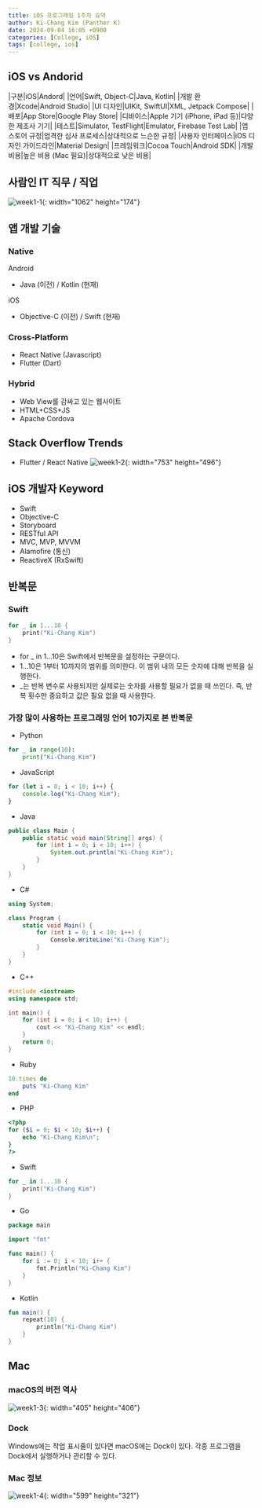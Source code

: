 ```yaml
---
title: iOS 프로그래밍 1주차 요약
author: Ki-Chang Kim (Panther K)
date: 2024-09-04 16:05 +0900
categories: [College, iOS]
tags: [college, ios]
---
```


## iOS vs Andorid

|구분|iOS|Andord|
|언어|Swift, Object-C|Java, Kotlin|
|개발 환경|Xcode|Android Studio|
|UI 디자인|UIKit, SwiftUI|XML, Jetpack Compose|
|배포|App Store|Google Play Store|
|디바이스|Apple 기기 (iPhone, iPad 등)|다양한 제조사 기기|
|테스트|Simulator, TestFlight|Emulator, Firebase Test Lab|
|앱 스토어 규정|엄격한 심사 프로세스|상대적으로 느슨한 규정|
|사용자 인터페이스|iOS 디자인 가이드라인|Material Design|
|프레임워크|Cocoa Touch|Android SDK|
|개발 비용|높은 비용 (Mac 필요)|상대적으로 낮은 비용|

## 사람인 IT 직무 / 직업

![week1-1](/assets/img/post/24-09-04/1.png){: width="1062" height="174"}

## 앱 개발 기술

### Native

Android

- Java (이전) / Kotlin (현재)

iOS

- Objective-C (이전) / Swift (현재)

### Cross-Platform

- React Native (Javascript)
- Flutter (Dart)

### Hybrid

- Web View를 감싸고 있는 웹사이트
- HTML+CSS+JS
- Apache Cordova

## Stack Overflow Trends

- Flutter / React Native
![week1-2](/assets/img/post/24-09-04/2.png){: width="753" height="496"}

## iOS 개발자 Keyword

- Swift
- Objective-C
- Storyboard
- RESTful API
- MVC, MVP, MVVM
- Alamofire (통신)
- ReactiveX (RxSwift)

## 반복문

### Swift

```swift
for _ in 1...10 {
    print("Ki-Chang Kim")
}
```

- for _ in 1...10은 Swift에서 반복문을 설정하는 구문이다.
- 1...10은 1부터 10까지의 범위를 의미한다. 이 범위 내의 모든 숫자에 대해 반복을 실행한다.
- _는 반복 변수로 사용되지만 실제로는 숫자를 사용할 필요가 없을 때 쓰인다. 즉, 반복 횟수만 중요하고 값은 필요 없을 때 사용한다.

### 가장 많이 사용하는 프로그래밍 언어 10가지로 본 반복문

- Python

```python
for _ in range(10):
    print("Ki-Chang Kim")
```

- JavaScript

```javascript
for (let i = 0; i < 10; i++) {
    console.log("Ki-Chang Kim");
}
```

- Java

```java
public class Main {
    public static void main(String[] args) {
        for (int i = 0; i < 10; i++) {
            System.out.println("Ki-Chang Kim");
        }
    }
}
```

- C#

```csharp
using System;

class Program {
    static void Main() {
        for (int i = 0; i < 10; i++) {
            Console.WriteLine("Ki-Chang Kim");
        }
    }
}
```

- C++

```cpp
#include <iostream>
using namespace std;

int main() {
    for (int i = 0; i < 10; i++) {
        cout << "Ki-Chang Kim" << endl;
    }
    return 0;
}
```

- Ruby

```ruby
10.times do
    puts "Ki-Chang Kim"
end
```

- PHP

```php
<?php
for ($i = 0; $i < 10; $i++) {
    echo "Ki-Chang Kim\n";
}
?>
```

- Swift

```swift
for _ in 1...10 {
    print("Ki-Chang Kim")
}
```

- Go

```go
package main

import "fmt"

func main() {
    for i := 0; i < 10; i++ {
        fmt.Println("Ki-Chang Kim")
    }
}
```

- Kotlin

```kotlin
fun main() {
    repeat(10) {
        println("Ki-Chang Kim")
    }
}
```

## Mac

### macOS의 버전 역사

![week1-3](/assets/img/post/24-09-04/3.png){: width="405" height="406"}

### Dock

Windows에는 작업 표시줄이 있다면 macOS에는 Dock이 있다.
각종 프로그램을 Dock에서 실행하거나 관리할 수 있다.

### Mac 정보

![week1-4](/assets/img/post/24-09-04/4.png){: width="599" height="321"}